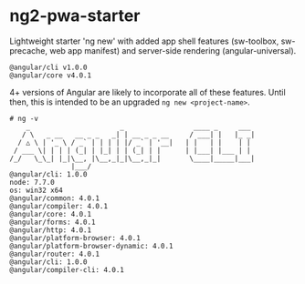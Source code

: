 # ng2-pwa-starter
Lightweight starter 'ng new' with added app shell features (sw-toolbox, sw-precache, web app manifest) and server-side rendering (angular-universal).

```
@angular/cli v1.0.0
@angular/core v4.0.1
```

4+ versions of Angular are likely to incorporate all of these features. Until then, this is intended to be an upgraded `ng new <project-name>`.

```
# ng -v
    _                      _                 ____ _     ___
   / \   _ __   __ _ _   _| | __ _ _ __     / ___| |   |_ _|
  / △ \ | '_ \ / _` | | | | |/ _` | '__|   | |   | |    | |
 / ___ \| | | | (_| | |_| | | (_| | |      | |___| |___ | |
/_/   \_\_| |_|\__, |\__,_|_|\__,_|_|       \____|_____|___|
               |___/
@angular/cli: 1.0.0
node: 7.7.0
os: win32 x64
@angular/common: 4.0.1
@angular/compiler: 4.0.1
@angular/core: 4.0.1
@angular/forms: 4.0.1
@angular/http: 4.0.1
@angular/platform-browser: 4.0.1
@angular/platform-browser-dynamic: 4.0.1
@angular/router: 4.0.1
@angular/cli: 1.0.0
@angular/compiler-cli: 4.0.1
```
